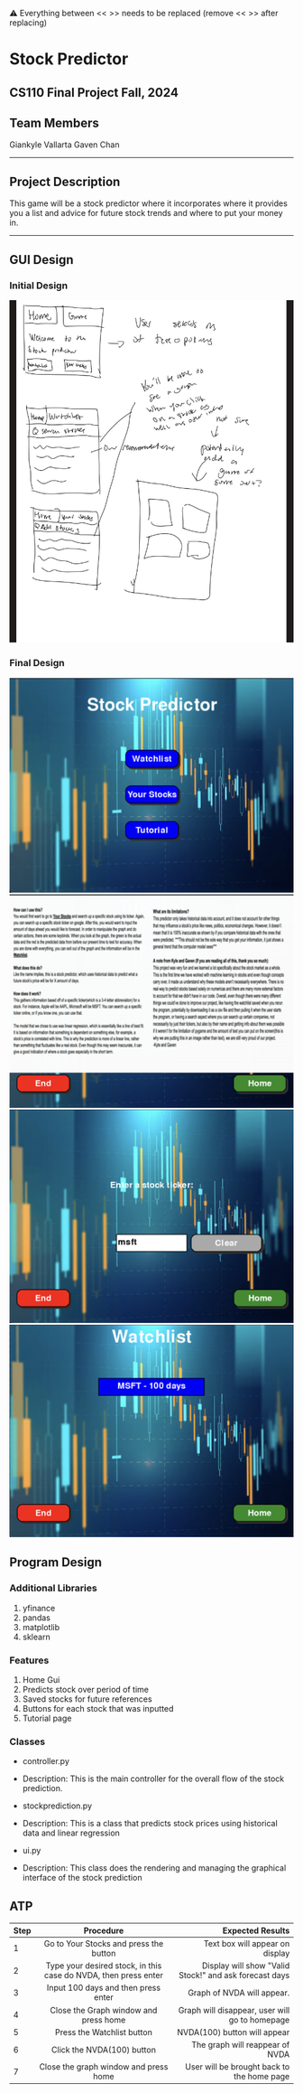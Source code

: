 
:warning: Everything between << >> needs to be replaced (remove << >> after replacing)

# Stock Predictor 
## CS110 Final Project Fall, 2024

## Team Members
Giankyle Vallarta 
Gaven Chan 
***

## Project Description
This game will be a stock predictor where it incorporates where it provides you a list and advice for future stock trends and where to put your money in.

***    

## GUI Design

### Initial Design

![initial gui](assets/gui.jpg)

### Final Design

![final gui1](assets/finalgui1.png)
![final gui2](assets/finalgui2.png)
![final gui3](assets/finalgui3.png)
![final gui4](assets/finalgui4.png)


## Program Design

### Additional Libraries
1. yfinance
2. pandas
3. matplotlib
4. sklearn

### Features

1. Home Gui
2. Predicts stock over period of time 
3. Saved stocks for future references
4. Buttons for each stock that was inputted
5. Tutorial page 

### Classes
- controller.py
- Description: This is the main controller for the overall flow of the stock prediction.

- stockprediction.py 
- Description: This is a class that predicts stock prices using historical data and linear regression

- ui.py
- Description: This class does the rendering and managing the graphical interface of the stock prediction

## ATP

| Step                 |Procedure             |Expected Results                   |
|----------------------|:--------------------:|----------------------------------:|
|  1                   |Go to Your Stocks and press the button| Text box will appear on display |
|  2                   |Type your desired stock, in this case do NVDA, then press enter| Display will show "Valid Stock!" and ask forecast days|
|  3                   |Input 100 days and then press enter| Graph of NVDA will appear.|
|  4                   |Close the Graph window and press home| Graph will disappear, user will go to homepage |
|  5                   |Press the Watchlist button| NVDA(100) button will appear       |
|  6                   |Click the NVDA(100) button  | The graph will reappear of NVDA       |
|  7                   |Close the graph window and press home    |User will be brought back to the home page |
